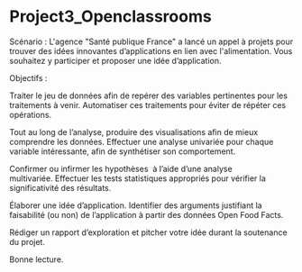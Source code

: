 # Project3_Openclassrooms

Scénario : 
L'agence "Santé publique France" a lancé un appel à projets pour trouver des idées innovantes d’applications en lien avec l'alimentation. Vous souhaitez y participer et proposer une idée d’application.

Objectifs :

Traiter le jeu de données afin de repérer des variables pertinentes pour les traitements à venir. Automatiser ces traitements pour éviter de répéter ces opérations.

Tout au long de l’analyse, produire des visualisations afin de mieux comprendre les données. Effectuer une analyse univariée pour chaque variable intéressante, afin de synthétiser son comportement.

Confirmer ou infirmer les hypothèses  à l’aide d’une analyse multivariée. Effectuer les tests statistiques appropriés pour vérifier la significativité des résultats.

Élaborer une idée d’application. Identifier des arguments justifiant la faisabilité (ou non) de l’application à partir des données Open Food Facts.

Rédiger un rapport d’exploration et pitcher votre idée durant la soutenance du projet.

Bonne lecture.
